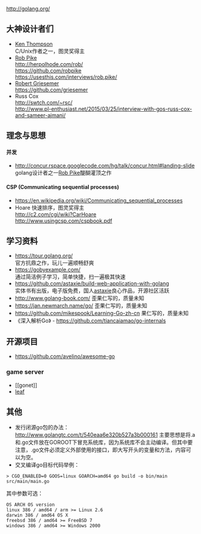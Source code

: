 http://golang.org/

## 大神设计者们
- [Ken Thompson](https://en.wikipedia.org/wiki/Ken_Thompson)  
  C/Unix作者之一，图灵奖得主
- [Rob Pike](https://en.wikipedia.org/wiki/Rob_Pike)  
  http://herpolhode.com/rob/  
  https://github.com/robpike  
  https://usesthis.com/interviews/rob.pike/   
- [Robert Griesemer](https://en.wikipedia.org/wiki/Robert_Griesemer)  
  https://github.com/griesemer  
- Russ Cox  
  http://swtch.com/~rsc/  
  http://www.pl-enthusiast.net/2015/03/25/interview-with-gos-russ-cox-and-sameer-ajmani/  


## 理念与思想
#### 并发 
- http://concur.rspace.googlecode.com/hg/talk/concur.html#landing-slide  
  golang设计者之一[Rob Pike](https://en.wikipedia.org/wiki/Rob_Pike)醍醐灌顶之作  

#### CSP (Communicating sequential processes)  
- https://en.wikipedia.org/wiki/Communicating_sequential_processes  
- Hoare 快速排序，图灵奖得主  
  http://c2.com/cgi/wiki?CarHoare  
  http://www.usingcsp.com/cspbook.pdf  

## 学习资料
- https://tour.golang.org/  
  官方抗鼎之作，玩儿一遍顺畅舒爽  
- https://gobyexample.com/    
  通过简洁例子学习，简单快捷，扫一遍极其快速  
- https://github.com/astaxie/build-web-application-with-golang  
  实体书有出版，电子版免费，国人[astaxie](https://github.com/astaxie)良心作品，开源社区活跃  
- http://www.golang-book.com/  歪果仁写的，质量未知  
- https://jan.newmarch.name/go/  歪果仁写的，质量未知  
- https://github.com/mikespook/Learning-Go-zh-cn 果仁写的，质量未知  
- 《深入解析Go》 - https://github.com/tiancaiamao/go-internals

## 开源项目
- https://github.com/avelino/awesome-go

### game server
- [[gonet]]
- [leaf](https://github.com/name5566/leaf)


## 其他
- 发行闭源go包的办法：http://www.golangtc.com/t/540eaa6e320b527a3b000161 主要思想是将.a和.go文件放在GOROOT下冒充系统库，因为系统库不会主动编译。但其中要注意，.go文件必须定义外部使用的接口，即大写开头的变量和方法，内容可以为空。
- 交叉编译go目标代码举例：
```
> CGO_ENABLED=0 GOOS=linux GOARCH=amd64 go build -o bin/main src/main/main.go
```
其中参数可选：
```
OS ARCH OS version
linux 386 / amd64 / arm >= Linux 2.6
darwin 386 / amd64 OS X
freebsd 386 / amd64 >= FreeBSD 7
windows 386 / amd64 >= Windows 2000
```
